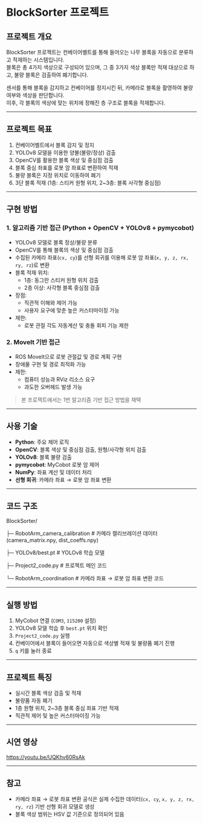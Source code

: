 # BlockSorter 프로젝트

## 프로젝트 개요
BlockSorter 프로젝트는 컨베이어벨트를 통해 들어오는 나무 블록을 자동으로 분류하고 적재하는 시스템입니다.  
블록은 총 4가지 색상으로 구성되어 있으며, 그 중 3가지 색상 블록만 적재 대상으로 하고, 불량 블록은 검출하여 폐기합니다.  

센서를 통해 블록을 감지하고 컨베이어를 정지시킨 뒤, 카메라로 블록을 촬영하여 불량 여부와 색상을 판단합니다.  
이후, 각 블록의 색상에 맞는 위치에 정해진 층 구조로 블록을 적재합니다.  

---

## 프로젝트 목표
1. 컨베이어벨트에서 블록 감지 및 정지
2. YOLOv8 모델을 이용한 양불(불량/정상) 검출
3. OpenCV를 활용한 블록 색상 및 중심점 검출
4. 블록 중심 좌표를 로봇 암 좌표로 변환하여 적재
5. 불량 블록은 지정 위치로 이동하여 폐기
6. 3단 블록 적재 (1층: 스티커 원형 위치, 2~3층: 블록 사각형 중심점)

---

## 구현 방법

### 1. 알고리즘 기반 접근 (Python + OpenCV + YOLOv8 + pymycobot)
- YOLOv8 모델로 블록 정상/불량 분류
- OpenCV를 통해 블록의 색상 및 중심점 검출
- 수집된 카메라 좌표(`cx, cy`)를 선형 회귀를 이용해 로봇 암 좌표(`x, y, z, rx, ry, rz`)로 변환
- 블록 적재 위치:
  - 1층: 동그란 스티커 원형 위치 검출
  - 2층 이상: 사각형 블록 중심점 검출
- 장점:
  - 직관적 이해와 제어 가능
  - 사용자 요구에 맞춘 높은 커스터마이징 가능
- 제한:
  - 로봇 관절 각도 자동계산 및 충돌 회피 기능 제한

### 2. MoveIt 기반 접근
- ROS MoveIt으로 로봇 관절값 및 경로 계획 구현
- 장애물 구현 및 경로 최적화 가능
- 제한:
  - 컴퓨터 성능과 RViz 리소스 요구
  - 과도한 오버헤드 발생 가능

> 본 프로젝트에서는 1번 알고리즘 기반 접근 방법을 채택

---

## 사용 기술
- **Python**: 주요 제어 로직
- **OpenCV**: 블록 색상 및 중심점 검출, 원형/사각형 위치 검출
- **YOLOv8**: 블록 불량 검출
- **pymycobot**: MyCobot 로봇 암 제어
- **NumPy**: 좌표 계산 및 데이터 처리
- **선형 회귀**: 카메라 좌표 → 로봇 암 좌표 변환

---
## 코드 구조
BlockSorter/

  ├─ RobotArm_camera_calibration # 카메라 캘리브레이션 데이터 (camera_matrix.npy, dist_coeffs.npy)

  ├─ YOLOv8/best.pt # YOLOv8 학습 모델

  ├─ Project2_code.py # 프로젝트 메인 코드

  └─ RobotArm_coordination # 카메라 좌표 → 로봇 암 좌표 변환 코드

---

## 실행 방법
1. MyCobot 연결 (`COM3`, `115200` 설정)
2. YOLOv8 모델 학습 후 `best.pt` 위치 확인
3. `Project2_code.py` 실행
4. 컨베이어에서 블록이 들어오면 자동으로 색상별 적재 및 불량품 폐기 진행
5. `q` 키를 눌러 종료

---

## 프로젝트 특징
- 실시간 블록 색상 검출 및 적재
- 불량품 자동 폐기
- 1층 원형 위치, 2~3층 블록 중심 좌표 기반 적재
- 직관적 제어 및 높은 커스터마이징 가능

---
## 시연 영상
https://youtu.be/UQKhv60RsAk

---

## 참고
- 카메라 좌표 → 로봇 좌표 변환 공식은 실제 수집한 데이터(`cx, cy`, `x, y, z, rx, ry, rz`) 기반 선형 회귀 모델로 생성
- 블록 색상 범위는 HSV 값 기준으로 정의되어 있음
